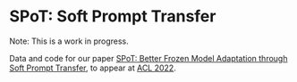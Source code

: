 # SPoT: Soft Prompt Transfer
Note: This is a work in progress.

Data and code for our paper [SPoT: Better Frozen Model Adaptation through Soft Prompt Transfer](https://arxiv.org/abs/2110.07904), to appear at [ACL 2022](https://www.2022.aclweb.org/).
